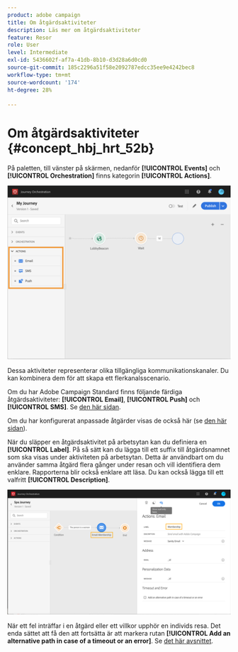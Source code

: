 ```yaml
---
product: adobe campaign
title: Om åtgärdsaktiviteter
description: Läs mer om åtgärdsaktiviteter
feature: Resor
role: User
level: Intermediate
exl-id: 5436602f-af7a-41db-8b10-d3d28a6d0cd0
source-git-commit: 185c2296a51f58e2092787edcc35ee9e4242bec8
workflow-type: tm+mt
source-wordcount: '174'
ht-degree: 28%

---
```


# Om åtgärdsaktiviteter {#concept_hbj_hrt_52b}

På paletten, till vänster på skärmen, nedanför **[!UICONTROL Events]** och **[!UICONTROL Orchestration]** finns kategorin **[!UICONTROL Actions]**.

![](../assets/journey58.png)

Dessa aktiviteter representerar olika tillgängliga kommunikationskanaler. Du kan kombinera dem för att skapa ett flerkanalsscenario.

Om du har Adobe Campaign Standard finns följande färdiga åtgärdsaktiviteter: **[!UICONTROL Email]**, **[!UICONTROL Push]** och **[!UICONTROL SMS]**. Se [den här sidan](../building-journeys/using-adobe-campaign-actions.md).

Om du har konfigurerat anpassade åtgärder visas de också här (se [den här sidan](../building-journeys/using-custom-actions.md)).

När du släpper en åtgärdsaktivitet på arbetsytan kan du definiera en **[!UICONTROL Label]**. På så sätt kan du lägga till ett suffix till åtgärdsnamnet som ska visas under aktiviteten på arbetsytan. Detta är användbart om du använder samma åtgärd flera gånger under resan och vill identifiera dem enklare. Rapporterna blir också enklare att läsa. Du kan också lägga till ett valfritt **[!UICONTROL Description]**.

![](../assets/journey59bis.png)

När ett fel inträffar i en åtgärd eller ett villkor upphör en individs resa. Det enda sättet att få den att fortsätta är att markera rutan **[!UICONTROL Add an alternative path in case of a timeout or an error]**. Se [det här avsnittet](../building-journeys/using-the-journey-designer.md#paths).
